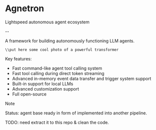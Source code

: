 # Agnetron
Lightspeed autonomous agent ecosystem

--

A framework for building autonomously functioning LLM agents.

`\\put here some cool photo of a powerful transformer`

Key features:
- Fast command-like agent tool calling system
- Fast tool calling during direct token streaming
- Advanced in-memory event data transfer and trigger system support
- Built-in support for local LLMs
- Advanced customization support
- Full open-source


> [!NOTE]
> Status: agent base ready in form of implemented into another pipeline.
>
> TODO: need extract it to this repo & clean the code.

